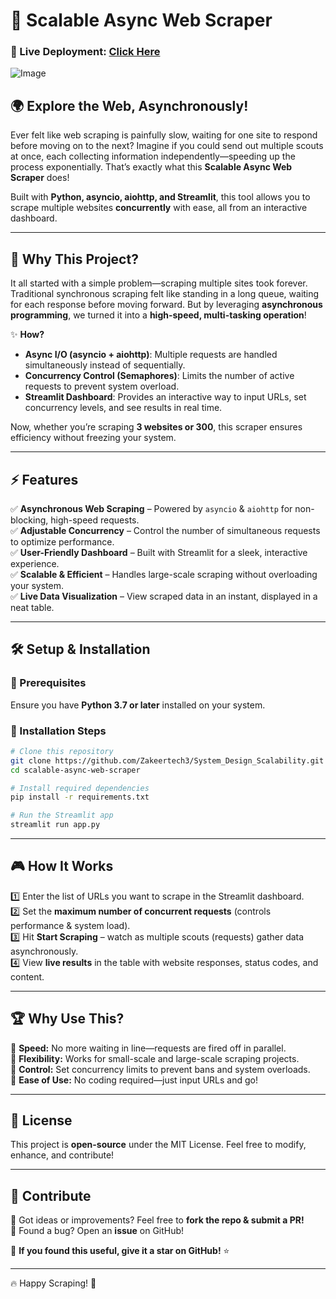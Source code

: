 # 🚀 Scalable Async Web Scraper

### 📌 Live Deployment: [Click Here](https://systemdesignscalability-pmtlfbozsbvqypj7ft89mc.streamlit.app/)

![Image](https://github.com/user-attachments/assets/c9f7c116-495e-4463-8f4b-671eab31fe26)

## 🌍 Explore the Web, Asynchronously!

Ever felt like web scraping is painfully slow, waiting for one site to respond before moving on to the next? Imagine if you could send out multiple scouts at once, each collecting information independently—speeding up the process exponentially. That’s exactly what this **Scalable Async Web Scraper** does!

Built with **Python, asyncio, aiohttp, and Streamlit**, this tool allows you to scrape multiple websites **concurrently** with ease, all from an interactive dashboard.

---
## 🎯 Why This Project?

It all started with a simple problem—scraping multiple sites took forever. Traditional synchronous scraping felt like standing in a long queue, waiting for each response before moving forward. But by leveraging **asynchronous programming**, we turned it into a **high-speed, multi-tasking operation**!

✨ **How?**
- **Async I/O (asyncio + aiohttp)**: Multiple requests are handled simultaneously instead of sequentially.
- **Concurrency Control (Semaphores)**: Limits the number of active requests to prevent system overload.
- **Streamlit Dashboard**: Provides an interactive way to input URLs, set concurrency levels, and see results in real time.

Now, whether you’re scraping **3 websites or 300**, this scraper ensures efficiency without freezing your system.

---
## ⚡ Features

✅ **Asynchronous Web Scraping** – Powered by `asyncio` & `aiohttp` for non-blocking, high-speed requests.  
✅ **Adjustable Concurrency** – Control the number of simultaneous requests to optimize performance.  
✅ **User-Friendly Dashboard** – Built with Streamlit for a sleek, interactive experience.  
✅ **Scalable & Efficient** – Handles large-scale scraping without overloading your system.  
✅ **Live Data Visualization** – View scraped data in an instant, displayed in a neat table.  

---
## 🛠️ Setup & Installation

### 🔹 Prerequisites
Ensure you have **Python 3.7 or later** installed on your system.

### 🔹 Installation Steps
```bash
# Clone this repository
git clone https://github.com/Zakeertech3/System_Design_Scalability.git
cd scalable-async-web-scraper

# Install required dependencies
pip install -r requirements.txt

# Run the Streamlit app
streamlit run app.py
```

---
## 🎮 How It Works

1️⃣ Enter the list of URLs you want to scrape in the Streamlit dashboard.  
2️⃣ Set the **maximum number of concurrent requests** (controls performance & system load).  
3️⃣ Hit **Start Scraping** – watch as multiple scouts (requests) gather data asynchronously.  
4️⃣ View **live results** in the table with website responses, status codes, and content.


---
## 🏆 Why Use This?

🔹 **Speed:** No more waiting in line—requests are fired off in parallel.  
🔹 **Flexibility:** Works for small-scale and large-scale scraping projects.  
🔹 **Control:** Set concurrency limits to prevent bans and system overloads.  
🔹 **Ease of Use:** No coding required—just input URLs and go!

---
## 📜 License

This project is **open-source** under the MIT License. Feel free to modify, enhance, and contribute!

---
## 🙌 Contribute

🚀 Got ideas or improvements? Feel free to **fork the repo & submit a PR!**  
📩 Found a bug? Open an **issue** on GitHub!

🌟 **If you found this useful, give it a star on GitHub!** ⭐

---

🔥 Happy Scraping! 🚀

